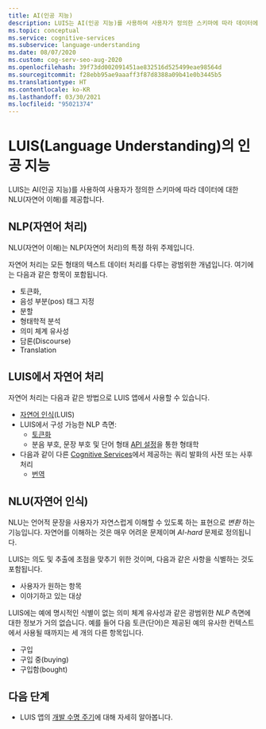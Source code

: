 ```yaml
---
title: AI(인공 지능)
description: LUIS는 AI(인공 지능)를 사용하여 사용자가 정의한 스키마에 따라 데이터에 대한 언어 이해를 제공합니다.
ms.topic: conceptual
ms.service: cognitive-services
ms.subservice: language-understanding
ms.date: 08/07/2020
ms.custom: cog-serv-seo-aug-2020
ms.openlocfilehash: 39f73dd002091451ae832516d525499eae98564d
ms.sourcegitcommit: f28ebb95ae9aaaff3f87d8388a09b41e0b3445b5
ms.translationtype: HT
ms.contentlocale: ko-KR
ms.lasthandoff: 03/30/2021
ms.locfileid: "95021374"
---
```

# <a name="artificial-intelligence-in-language-understanding-luis"></a>LUIS(Language Understanding)의 인공 지능

LUIS는 AI(인공 지능)를 사용하여 사용자가 정의한 스키마에 따라 데이터에 대한 NLU(자연어 이해)를 제공합니다.

## <a name="natural-language-processing-nlp"></a>NLP(자연어 처리)

NLU(자연어 이해)는 NLP(자연어 처리)의 특정 하위 주제입니다.

자연어 처리는 모든 형태의 텍스트 데이터 처리를 다루는 광범위한 개념입니다. 여기에는 다음과 같은 항목이 포함됩니다.

* 토큰화,
* 음성 부분(pos) 태그 지정
* 분할
* 형태학적 분석
* 의미 체계 유사성
* 담론(Discourse)
* Translation

## <a name="natural-language-processing-in-luis"></a>LUIS에서 자연어 처리

자연어 처리는 다음과 같은 방법으로 LUIS 앱에서 사용할 수 있습니다.
* [자연어 인식](#natural-language-processing-nlp)(LUIS)
* LUIS에서 구성 가능한 NLP 측면:
    * [토큰화](luis-language-support.md#tokenization)
    * 분음 부호, 문장 부호 및 단어 형태 [API 설정](luis-reference-application-settings.md)을 통한 형태학
* 다음과 같이 다른 [Cognitive Services](../what-are-cognitive-services.md)에서 제공하는 쿼리 발화의 사전 또는 사후 처리
    * [번역](../translator/translator-info-overview.md)

## <a name="natural-language-understanding-nlu"></a>NLU(자연어 인식)

NLU는 언어적 문장을 사용자가 자연스럽게 이해할 수 있도록 하는 표현으로 _변환_ 하는 기능입니다. 자연어를 이해하는 것은 매우 어려운 문제이며 _AI-hard_ 문제로 정의됩니다.

LUIS는 의도 및 추출에 초점을 맞추기 위한 것이며, 다음과 같은 사항을 식별하는 것도 포함됩니다.
* 사용자가 원하는 항목
* 이야기하고 있는 대상

LUIS에는 예에 명시적인 식별이 없는 의미 체계 유사성과 같은 광범위한 _NLP_ 측면에 대한 정보가 거의 없습니다. 예를 들어 다음 토큰(단어)은 제공된 예의 유사한 컨텍스트에서 사용될 때까지는 세 개의 다른 항목입니다.

* 구입
* 구입 중(buying)
* 구입함(bought)

## <a name="next-steps"></a>다음 단계

* LUIS 앱의 [개발 수명 주기](luis-concept-app-iteration.md)에 대해 자세히 알아봅니다.